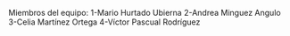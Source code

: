 Miembros del equipo:
1-Mario Hurtado Ubierna
2-Andrea Minguez Angulo
3-Celia Martínez Ortega
4-Víctor Pascual Rodríguez